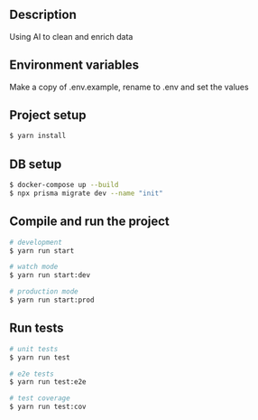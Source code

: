 ## Description

Using AI to clean and enrich data

## Environment variables

Make a copy of .env.example, rename to .env and set the values

## Project setup

```bash
$ yarn install
```
## DB setup

```bash
$ docker-compose up --build
$ npx prisma migrate dev --name "init"
```

## Compile and run the project

```bash
# development
$ yarn run start

# watch mode
$ yarn run start:dev

# production mode
$ yarn run start:prod
```

## Run tests

```bash
# unit tests
$ yarn run test

# e2e tests
$ yarn run test:e2e

# test coverage
$ yarn run test:cov
```
